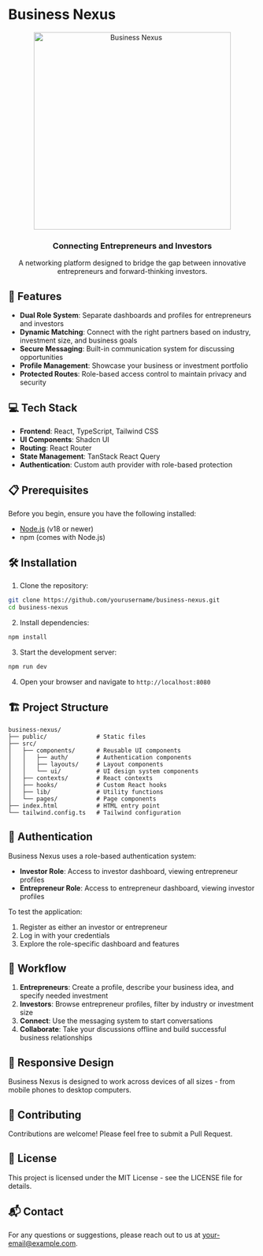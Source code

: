 
# Business Nexus

<div align="center">
  <img src="https://images.unsplash.com/photo-1521737852567-6949f3f9f2b5?ixlib=rb-4.0.3&ixid=M3wxMjA3fDB8MHxwaG90by1wYWdlfHx8fGVufDB8fHx8fA%3D%3D&auto=format&fit=crop&w=800&q=80" alt="Business Nexus" width="400"/>
  
  <h3>Connecting Entrepreneurs and Investors</h3>
  
  <p>A networking platform designed to bridge the gap between innovative entrepreneurs and forward-thinking investors.</p>
</div>

## 🚀 Features

- **Dual Role System**: Separate dashboards and profiles for entrepreneurs and investors
- **Dynamic Matching**: Connect with the right partners based on industry, investment size, and business goals
- **Secure Messaging**: Built-in communication system for discussing opportunities
- **Profile Management**: Showcase your business or investment portfolio
- **Protected Routes**: Role-based access control to maintain privacy and security

## 💻 Tech Stack

- **Frontend**: React, TypeScript, Tailwind CSS
- **UI Components**: Shadcn UI
- **Routing**: React Router
- **State Management**: TanStack React Query
- **Authentication**: Custom auth provider with role-based protection

## 📋 Prerequisites

Before you begin, ensure you have the following installed:
- [Node.js](https://nodejs.org/) (v18 or newer)
- npm (comes with Node.js)

## 🛠️ Installation

1. Clone the repository:
```sh
git clone https://github.com/yourusername/business-nexus.git
cd business-nexus
```

2. Install dependencies:
```sh
npm install
```

3. Start the development server:
```sh
npm run dev
```

4. Open your browser and navigate to `http://localhost:8080`

## 🏗️ Project Structure

```
business-nexus/
├── public/              # Static files
├── src/
│   ├── components/      # Reusable UI components
│   │   ├── auth/        # Authentication components
│   │   ├── layouts/     # Layout components
│   │   └── ui/          # UI design system components
│   ├── contexts/        # React contexts
│   ├── hooks/           # Custom React hooks
│   ├── lib/             # Utility functions
│   └── pages/           # Page components
├── index.html           # HTML entry point
└── tailwind.config.ts   # Tailwind configuration
```

## 🔐 Authentication

Business Nexus uses a role-based authentication system:

- **Investor Role**: Access to investor dashboard, viewing entrepreneur profiles
- **Entrepreneur Role**: Access to entrepreneur dashboard, viewing investor profiles

To test the application:
1. Register as either an investor or entrepreneur
2. Log in with your credentials
3. Explore the role-specific dashboard and features

## 🔄 Workflow

1. **Entrepreneurs**: Create a profile, describe your business idea, and specify needed investment
2. **Investors**: Browse entrepreneur profiles, filter by industry or investment size
3. **Connect**: Use the messaging system to start conversations
4. **Collaborate**: Take your discussions offline and build successful business relationships

## 📱 Responsive Design

Business Nexus is designed to work across devices of all sizes - from mobile phones to desktop computers.

## 🤝 Contributing

Contributions are welcome! Please feel free to submit a Pull Request.

## 📄 License

This project is licensed under the MIT License - see the LICENSE file for details.

## 📬 Contact

For any questions or suggestions, please reach out to us at [your-email@example.com](mailto:your-email@example.com).


